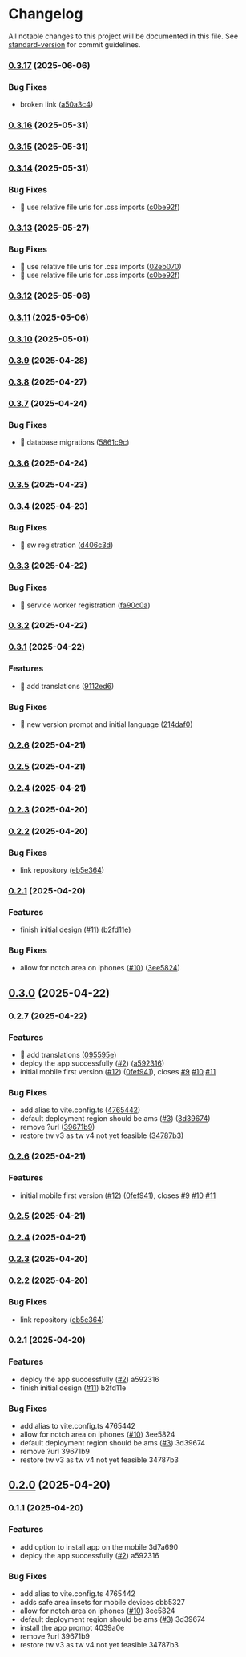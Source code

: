 # Changelog

All notable changes to this project will be documented in this file. See [standard-version](https://github.com/conventional-changelog/standard-version) for commit guidelines.

### [0.3.17](https://github.com/madrus/tournado/compare/v0.3.16...v0.3.17) (2025-06-06)

### Bug Fixes

- broken link ([a50a3c4](https://github.com/madrus/tournado/commit/a50a3c4885eb0343147372da6af81e9f112e4f7d))

### [0.3.16](https://github.com/madrus/tournado/compare/v0.3.15...v0.3.16) (2025-05-31)

### [0.3.15](https://github.com/madrus/tournado/compare/v0.3.14...v0.3.15) (2025-05-31)

### [0.3.14](https://github.com/madrus/tournado/compare/v0.3.12...v0.3.14) (2025-05-31)

### Bug Fixes

- 🐛 use relative file urls for .css imports ([c0be92f](https://github.com/madrus/tournado/commit/c0be92ffee57dd30d37481061abb52a5ac75807f))

### [0.3.13](https://github.com/madrus/tournado/compare/v0.3.12...v0.3.13) (2025-05-27)

### Bug Fixes

- 🐛 use relative file urls for .css imports ([02eb070](https://github.com/madrus/tournado/commit/02eb070083e734bab917f6b262c897533f6eb5b3))
- 🐛 use relative file urls for .css imports ([c0be92f](https://github.com/madrus/tournado/commit/c0be92ffee57dd30d37481061abb52a5ac75807f))

### [0.3.12](https://github.com/madrus/tournado/compare/v0.3.11...v0.3.12) (2025-05-06)

### [0.3.11](https://github.com/madrus/tournado/compare/v0.3.10...v0.3.11) (2025-05-06)

### [0.3.10](https://github.com/madrus/tournado/compare/v0.3.9...v0.3.10) (2025-05-01)

### [0.3.9](https://github.com/madrus/tournado/compare/v0.3.8...v0.3.9) (2025-04-28)

### [0.3.8](https://github.com/madrus/tournado/compare/v0.3.7...v0.3.8) (2025-04-27)

### [0.3.7](https://github.com/madrus/tournado/compare/v0.3.6...v0.3.7) (2025-04-24)

### Bug Fixes

- 🐛 database migrations ([5861c9c](https://github.com/madrus/tournado/commit/5861c9c899a0232c53de53d422d373f5dce1689e))

### [0.3.6](https://github.com/madrus/tournado/compare/v0.3.5...v0.3.6) (2025-04-24)

### [0.3.5](https://github.com/madrus/tournado/compare/v0.3.4...v0.3.5) (2025-04-23)

### [0.3.4](https://github.com/madrus/tournado/compare/v0.3.3...v0.3.4) (2025-04-23)

### Bug Fixes

- 🐛 sw registration ([d406c3d](https://github.com/madrus/tournado/commit/d406c3d3d744aaf478527a35d8865c9b158080a2))

### [0.3.3](https://github.com/madrus/tournado/compare/v0.3.2...v0.3.3) (2025-04-22)

### Bug Fixes

- 🐛 service worker registration ([fa90c0a](https://github.com/madrus/tournado/commit/fa90c0a507c693e5f85e46e85d9a8c4753d473c3))

### [0.3.2](https://github.com/madrus/tournado/compare/v0.3.1...v0.3.2) (2025-04-22)

### [0.3.1](https://github.com/madrus/tournado/compare/v0.3.0...v0.3.1) (2025-04-22)

### Features

- 🎸 add translations ([9112ed6](https://github.com/madrus/tournado/commit/9112ed634901d874df2cf415303aa289a741025c))

### Bug Fixes

- 🐛 new version prompt and initial language ([214daf0](https://github.com/madrus/tournado/commit/214daf0c2ee92210854744e15109729df8c6bc31))

### [0.2.6](https://github.com/madrus/tournado/compare/v0.2.5...v0.2.6) (2025-04-21)

### [0.2.5](https://github.com/madrus/tournado/compare/v0.2.4...v0.2.5) (2025-04-21)

### [0.2.4](https://github.com/madrus/tournado/compare/v0.2.3...v0.2.4) (2025-04-21)

### [0.2.3](https://github.com/madrus/tournado/compare/v0.2.2...v0.2.3) (2025-04-20)

### [0.2.2](https://github.com/madrus/tournado/compare/v0.2.1...v0.2.2) (2025-04-20)

### Bug Fixes

- link repository ([eb5e364](https://github.com/madrus/tournado/commit/eb5e3640dc104fe5d10ee1965de23c8031653e4a))

### [0.2.1](https://github.com/madrus/tournado/compare/3ee582485ab7d1f25d3679bbd38595246ba51dc6...v0.2.1) (2025-04-20)

### Features

- finish initial design ([#11](https://github.com/madrus/tournado/issues/11)) ([b2fd11e](https://github.com/madrus/tournado/commit/b2fd11ee9a9bf8692cd9676d9f360f87a5bcf2c1))

### Bug Fixes

- allow for notch area on iphones ([#10](https://github.com/madrus/tournado/issues/10)) ([3ee5824](https://github.com/madrus/tournado/commit/3ee582485ab7d1f25d3679bbd38595246ba51dc6))

## [0.3.0](https://github.com/madrus/tournado/compare/v0.2.7...v0.3.0) (2025-04-22)

### 0.2.7 (2025-04-22)

### Features

- 🎸 add translations ([095595e](https://github.com/madrus/tournado/commit/095595e3be3ac020cd262c419dbd4daff79f5c22))
- deploy the app successfully ([#2](https://github.com/madrus/tournado/issues/2)) ([a592316](https://github.com/madrus/tournado/commit/a592316783d227ab5a2e10af86e2daa438b3bab9))
- initial mobile first version ([#12](https://github.com/madrus/tournado/issues/12)) ([0fef941](https://github.com/madrus/tournado/commit/0fef94181e24e98c11dff675648bc55ae8c6ad3e)), closes [#9](https://github.com/madrus/tournado/issues/9) [#10](https://github.com/madrus/tournado/issues/10) [#11](https://github.com/madrus/tournado/issues/11)

### Bug Fixes

- add alias to vite.config.ts ([4765442](https://github.com/madrus/tournado/commit/4765442573ca255126b1c436e1a5e7724360a0fa))
- default deployment region should be ams ([#3](https://github.com/madrus/tournado/issues/3)) ([3d39674](https://github.com/madrus/tournado/commit/3d39674079f23afda6651e9118b8652f03aaafec))
- remove ?url ([39671b9](https://github.com/madrus/tournado/commit/39671b985e3179d69685ac4b949287d9f89de64c))
- restore tw v3 as tw v4 not yet feasible ([34787b3](https://github.com/madrus/tournado/commit/34787b3be38af7aa4f703409a8f655e25c2432e9))

### [0.2.6](https://github.com/madrus/tournado/compare/v0.2.5...v0.2.6) (2025-04-21)

### Features

- initial mobile first version ([#12](https://github.com/madrus/tournado/issues/12)) ([0fef941](https://github.com/madrus/tournado/commit/0fef94181e24e98c11dff675648bc55ae8c6ad3e)), closes [#9](https://github.com/madrus/tournado/issues/9) [#10](https://github.com/madrus/tournado/issues/10) [#11](https://github.com/madrus/tournado/issues/11)

### [0.2.5](https://github.com/madrus/tournado/compare/v0.2.4...v0.2.5) (2025-04-21)

### [0.2.4](https://github.com/madrus/tournado/compare/v0.2.3...v0.2.4) (2025-04-21)

### [0.2.3](https://github.com/madrus/tournado/compare/v0.2.2...v0.2.3) (2025-04-20)

### [0.2.2](https://github.com/madrus/tournado/compare/v0.2.1...v0.2.2) (2025-04-20)

### Bug Fixes

- link repository ([eb5e364](https://github.com/madrus/tournado/commit/eb5e3640dc104fe5d10ee1965de23c8031653e4a))

### 0.2.1 (2025-04-20)

### Features

- deploy the app successfully ([#2](https://github.com/madrus/tournado/issues/2)) a592316
- finish initial design ([#11](https://github.com/madrus/tournado/issues/11)) b2fd11e

### Bug Fixes

- add alias to vite.config.ts 4765442
- allow for notch area on iphones ([#10](https://github.com/madrus/tournado/issues/10)) 3ee5824
- default deployment region should be ams ([#3](https://github.com/madrus/tournado/issues/3)) 3d39674
- remove ?url 39671b9
- restore tw v3 as tw v4 not yet feasible 34787b3

## [0.2.0](https://github.com/madrus/tournado/compare/v0.1.1...v0.2.0) (2025-04-20)

### 0.1.1 (2025-04-20)

### Features

- add option to install app on the mobile 3d7a690
- deploy the app successfully ([#2](https://github.com/madrus/tournado/issues/2)) a592316

### Bug Fixes

- add alias to vite.config.ts 4765442
- adds safe area insets for mobile devices cbb5327
- allow for notch area on iphones ([#10](https://github.com/madrus/tournado/issues/10)) 3ee5824
- default deployment region should be ams ([#3](https://github.com/madrus/tournado/issues/3)) 3d39674
- install the app prompt 4039a0e
- remove ?url 39671b9
- restore tw v3 as tw v4 not yet feasible 34787b3
